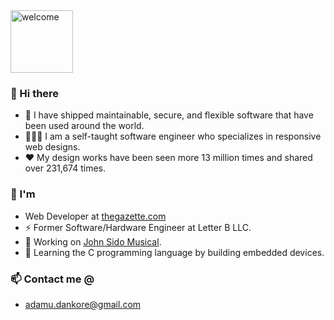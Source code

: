 <img src="https://media.giphy.com/media/BFczswnHUAi40/giphy.gif" alt="welcome" height="100"/>


### 👋 Hi there 

- 🚀 I have shipped maintainable, secure, and flexible software that have been used around the world. 
- 🧑🏽‍💻 I am a self-taught software engineer who specializes in responsive web designs. 
- ❤️ My design works have been seen more 13 million times and shared over 231,674 times.

### 🧍 I'm
- Web Developer at [thegazette.com](https://www.thegazette.com/)
- ⚡ Former Software/Hardware Engineer at Letter B LLC.
- 🔭 Working on [John Sido Musical](https://github.com/dankore/frontend-john-sido-music).
- 🌱 Learning the C programming language by building embedded devices.

### 📫 Contact me @
-  adamu.dankore@gmail.com

